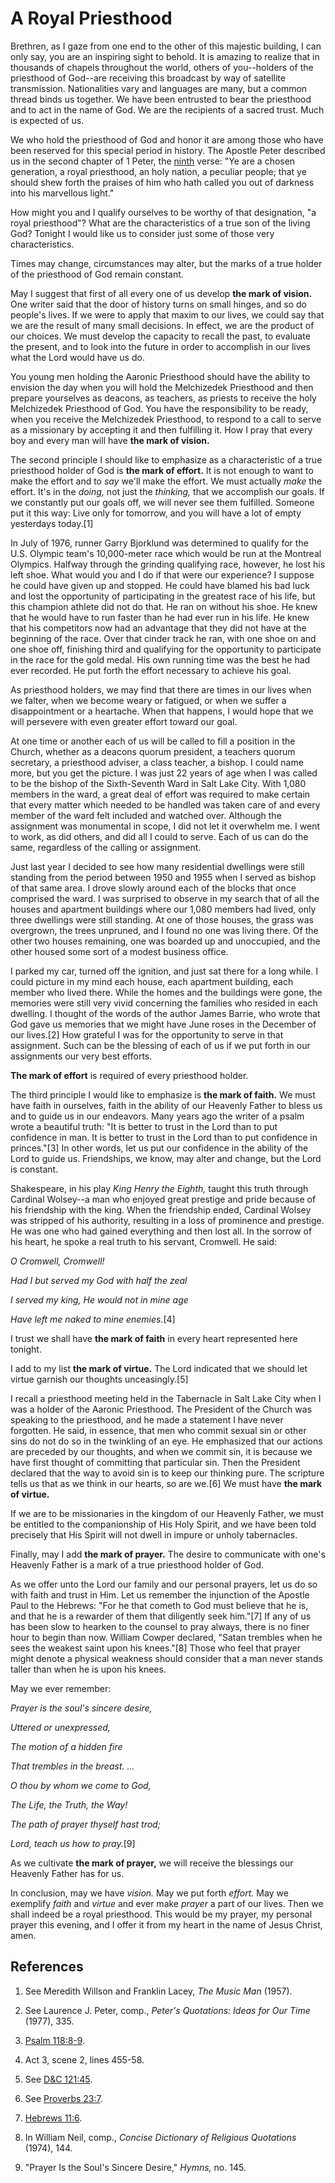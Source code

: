 # A Royal Priesthood

Brethren, as I gaze from one end to the other of this majestic building, I can
only say, you are an inspiring sight to behold. It is amazing to realize that
in thousands of chapels throughout the world, others of you--holders of the
priesthood of God--are receiving this broadcast by way of satellite
transmission. Nationalities vary and languages are many, but a common thread
binds us together. We have been entrusted to bear the priesthood and to act in
the name of God. We are the recipients of a sacred trust. Much is expected of
us.

We who hold the priesthood of God and honor it are among those who have been
reserved for this special period in history. The Apostle Peter described us in
the second chapter of 1 Peter, the
[ninth](/scriptures/nt/1-pet/2.9?lang=eng#8) verse: "Ye are a chosen
generation, a royal priesthood, an holy nation, a peculiar people; that ye
should shew forth the praises of him who hath called you out of darkness into
his marvellous light."

How might you and I qualify ourselves to be worthy of that designation, "a
royal priesthood"? What are the characteristics of a true son of the living
God? Tonight I would like us to consider just some of those very
characteristics.

Times may change, circumstances may alter, but the marks of a true holder of
the priesthood of God remain constant.

May I suggest that first of all every one of us develop **the mark of
vision.** One writer said that the door of history turns on small hinges, and
so do people's lives. If we were to apply that maxim to our lives, we could
say that we are the result of many small decisions. In effect, we are the
product of our choices. We must develop the capacity to recall the past, to
evaluate the present, and to look into the future in order to accomplish in
our lives what the Lord would have us do.

You young men holding the Aaronic Priesthood should have the ability to
envision the day when you will hold the Melchizedek Priesthood and then
prepare yourselves as deacons, as teachers, as priests to receive the holy
Melchizedek Priesthood of God. You have the responsibility to be ready, when
you receive the Melchizedek Priesthood, to respond to a call to serve as a
missionary by accepting it and then fulfilling it. How I pray that every boy
and every man will have **the mark of vision.**

The second principle I should like to emphasize as a characteristic of a true
priesthood holder of God is **the mark of effort.** It is not enough to want
to make the effort and to _say_ we'll make the effort. We must actually _make_
the effort. It's in the _doing,_ not just the _thinking,_ that we accomplish
our goals. If we constantly put our goals off, we will never see them
fulfilled. Someone put it this way: Live only for tomorrow, and you will have
a lot of empty yesterdays today.[1]

In July of 1976, runner Garry Bjorklund was determined to qualify for the U.S.
Olympic team's 10,000-meter race which would be run at the Montreal Olympics.
Halfway through the grinding qualifying race, however, he lost his left shoe.
What would you and I do if that were our experience? I suppose he could have
given up and stopped. He could have blamed his bad luck and lost the
opportunity of participating in the greatest race of his life, but this
champion athlete did not do that. He ran on without his shoe. He knew that he
would have to run faster than he had ever run in his life. He knew that his
competitors now had an advantage that they did not have at the beginning of
the race. Over that cinder track he ran, with one shoe on and one shoe off,
finishing third and qualifying for the opportunity to participate in the race
for the gold medal. His own running time was the best he had ever recorded. He
put forth the effort necessary to achieve his goal.

As priesthood holders, we may find that there are times in our lives when we
falter, when we become weary or fatigued, or when we suffer a disappointment
or a heartache. When that happens, I would hope that we will persevere with
even greater effort toward our goal.

At one time or another each of us will be called to fill a position in the
Church, whether as a deacons quorum president, a teachers quorum secretary, a
priesthood adviser, a class teacher, a bishop. I could name more, but you get
the picture. I was just 22 years of age when I was called to be the bishop of
the Sixth-Seventh Ward in Salt Lake City. With 1,080 members in the ward, a
great deal of effort was required to make certain that every matter which
needed to be handled was taken care of and every member of the ward felt
included and watched over. Although the assignment was monumental in scope, I
did not let it overwhelm me. I went to work, as did others, and did all I
could to serve. Each of us can do the same, regardless of the calling or
assignment.

Just last year I decided to see how many residential dwellings were still
standing from the period between 1950 and 1955 when I served as bishop of that
same area. I drove slowly around each of the blocks that once comprised the
ward. I was surprised to observe in my search that of all the houses and
apartment buildings where our 1,080 members had lived, only three dwellings
were still standing. At one of those houses, the grass was overgrown, the
trees unpruned, and I found no one was living there. Of the other two houses
remaining, one was boarded up and unoccupied, and the other housed some sort
of a modest business office.

I parked my car, turned off the ignition, and just sat there for a long while.
I could picture in my mind each house, each apartment building, each member
who lived there. While the homes and the buildings were gone, the memories
were still very vivid concerning the families who resided in each dwelling. I
thought of the words of the author James Barrie, who wrote that God gave us
memories that we might have June roses in the December of our lives.[2] How
grateful I was for the opportunity to serve in that assignment. Such can be
the blessing of each of us if we put forth in our assignments our very best
efforts.

**The mark of effort** is required of every priesthood holder.

The third principle I would like to emphasize is **the mark of faith.** We
must have faith in ourselves, faith in the ability of our Heavenly Father to
bless us and to guide us in our endeavors. Many years ago the writer of a
psalm wrote a beautiful truth: "It is better to trust in the Lord than to put
confidence in man. It is better to trust in the Lord than to put confidence in
princes."[3] In other words, let us put our confidence in the ability of the
Lord to guide us. Friendships, we know, may alter and change, but the Lord is
constant.

Shakespeare, in his play _King Henry the Eighth,_ taught this truth through
Cardinal Wolsey--a man who enjoyed great prestige and pride because of his
friendship with the king. When the friendship ended, Cardinal Wolsey was
stripped of his authority, resulting in a loss of prominence and prestige. He
was one who had gained everything and then lost all. In the sorrow of his
heart, he spoke a real truth to his servant, Cromwell. He said:

_O Cromwell, Cromwell!_

_Had I but served my God with half the zeal_

_I served my king, He would not in mine age_

_Have left me naked to mine enemies._[4]

I trust we shall have **the mark of faith** in every heart represented here
tonight.

I add to my list **the mark of virtue.** The Lord indicated that we should let
virtue garnish our thoughts unceasingly.[5]

I recall a priesthood meeting held in the Tabernacle in Salt Lake City when I
was a holder of the Aaronic Priesthood. The President of the Church was
speaking to the priesthood, and he made a statement I have never forgotten. He
said, in essence, that men who commit sexual sin or other sins do not do so in
the twinkling of an eye. He emphasized that our actions are preceded by our
thoughts, and when we commit sin, it is because we have first thought of
committing that particular sin. Then the President declared that the way to
avoid sin is to keep our thinking pure. The scripture tells us that as we
think in our hearts, so are we.[6] We must have **the mark of virtue.**

If we are to be missionaries in the kingdom of our Heavenly Father, we must be
entitled to the companionship of His Holy Spirit, and we have been told
precisely that His Spirit will not dwell in impure or unholy tabernacles.

Finally, may I add **the mark of prayer.** The desire to communicate with
one's Heavenly Father is a mark of a true priesthood holder of God.

As we offer unto the Lord our family and our personal prayers, let us do so
with faith and trust in Him. Let us remember the injunction of the Apostle
Paul to the Hebrews: "For he that cometh to God must believe that he is, and
that he is a rewarder of them that diligently seek him."[7] If any of us has
been slow to hearken to the counsel to pray always, there is no finer hour to
begin than now. William Cowper declared, "Satan trembles when he sees the
weakest saint upon his knees."[8] Those who feel that prayer might denote a
physical weakness should consider that a man never stands taller than when he
is upon his knees.

May we ever remember:

_Prayer is the soul's sincere desire,_

_Uttered or unexpressed,_

_The motion of a hidden fire_

_That trembles in the breast. ..._

_O thou by whom we come to God,_

_The Life, the Truth, the Way!_

_The path of prayer thyself hast trod;_

_Lord, teach us how to pray._[9]

As we cultivate **the mark of prayer,** we will receive the blessings our
Heavenly Father has for us.

In conclusion, may we have _vision._ May we put forth _effort._ May we
exemplify _faith_ and _virtue_ and ever make _prayer_ a part of our lives.
Then we shall indeed be a royal priesthood. This would be my prayer, my
personal prayer this evening, and I offer it from my heart in the name of
Jesus Christ, amen.

## References

  1. See Meredith Willson and Franklin Lacey, _The Music Man_ (1957).

  2. See Laurence J. Peter, comp., _Peter's Quotations: Ideas for Our Time_ (1977), 335.

  3. [Psalm 118:8-9](https://www.lds.org/scriptures/ot/ps/118.8-9?lang=eng#7).

  4. Act 3, scene 2, lines 455-58.

  5. See [D&amp;C 121:45](https://www.lds.org/scriptures/dc-testament/dc/121.45?lang=eng#44).

  6. See [Proverbs 23:7](https://www.lds.org/scriptures/ot/prov/23.7?lang=eng#6).

  7. [Hebrews 11:6](https://www.lds.org/scriptures/nt/heb/11.6?lang=eng#5).

  8. In William Neil, comp., _Concise Dictionary of Religious Quotations_ (1974), 144.

  9. "Prayer Is the Soul's Sincere Desire," _Hymns,_ no. 145.

